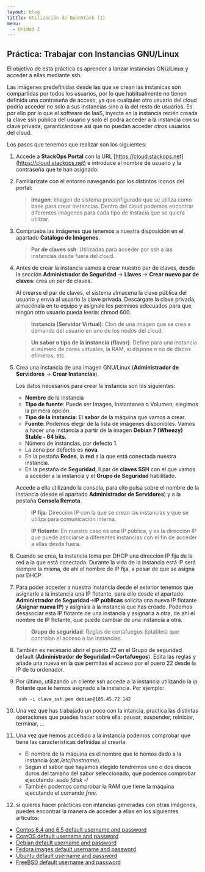 ```yaml
---
layout: blog
tittle: Utilización de OpenStack (1)
menu:
  - Unidad 2
---
```

## Práctica: Trabajar con Instancias GNU/Linux

El objetivo de esta práctica es aprender a lanzar instancias GNU/Linux y acceder a ellas mediante ssh.

Las imágenes predefinidas desde las que se crean las instanicas son compartidas por todos los usuarios, por lo que habitualmente no tienen definida una contraseña de acceso, ya que cualquier otro usuario del cloud podría acceder no solo a sus instancias sino a la del resto de usuarios. Es por ello por lo que el software de IaaS, inyecta en la instancia recién creada la clave ssh pública del usuario y solo él podrá acceder a la instancia con su clave privada, garantizándose así que no puedan acceder otros usuarios del cloud.

Los pasos que tenemos que realizar son los siguientes:

1. Accede a **StackOps Portal** con la URL
[https://cloud.stackops.net](https://cloud.stackops.net) e introduce el nombre de usuario y la contraseña que te han asignado.

2. Familiarízate con el entorno navegando por los distintos iconos del portal:

	> **Imagen**: Imagen de sistema preconfigurado que se utiliza como base para crear instancias. Dentro del cloud podemos encontrar diferentes imágenes para cada tipo de instacia que se quiera utilizar.

3. Comprueba las imágenes que tenemos a nuestra disposición en el apartado
**Catálogo de Imágenes**.

	> **Par de claves ssh**: Utilizadas para acceder por ssh a las instancias desde fuera del cloud.

4. Antes de crear la instancia vamos a crear nuestro par de claves, desde la sección **Administrador de Seguridad** -> **Llaves** -> **Crear nuevo par de claves**: crea un par de claves.

	Al crearse el par de claves, el sistema almacena la clave pública del usuario y envía al usuario la clave privada. Descárgate la clave privada, almacénala en tu equipo y asígnale los permisos adecuados para que ningún otro usuario pueda leerla: chmod 600.

	> **Instancia (Servidor Virtual)**: Clon de una imagen que se crea a demanda del usuario en uno de los nodos del cloud.

	> **Un sabor o tipo de la instancia (flavor)**: Define para una instancia el número de cores virtuales, la RAM, si dispone o no de discos efímeros, etc.

5. Crea una instancia de una imagen GNU/Linux (**Administrador de Servidores** -> **Crear Instancias**).

	Los datos necesarios para crear la instancia son los siguientes:

	* **Nombre** de la instancia
	* **Tipo de fuente**: Puede ser Imagen, Instantanea o Volumen, elegimos la
       primera opción.
	* **Tipo de la instancia**: El **sabor** de la máquina que vamos a crear.
	* **Fuente**: Podemos elegir de la lista de imágenes disponibles. Vamos a
       hacer una instancia a partir de la imagen **Debian 7 (Wheezy) Stable - 64 bits**.
	* Número de instancias, por defecto 1.
	* La zona por defecto es **nova**.
	* En la pestaña **Redes**, la **red** a la que está conectada nuestra instancia.
	* En la pestaña de **Seguridad**, ll par de **claves SSH** con el que vamos a acceder a la instancia y el **Grupo de Seguridad** habilitado.
	

	Accede a ella utilizando la consola, para ello pulsa sobre el nombre de la instancia (desde el apartado **Administrador de Servidores**) y a la pestaña **Consola Remota**.

	> **IP fija**: Dirección IP con la que se crean las instancias y que se utiliza para comunicación interna.

	> **IP flotante**: En nuestro caso es una IP pública, y es la dirección IP que puede asociarse a diferentes instancias con el fin de acceder a ellas desde fuera.

6. Cuando se crea, la instancia toma por DHCP una dirección IP fija de la red a la que está conectada. Durante la vida de la instancia está IP será siempre la misma, de ahí el nombre de IP fija, a pesar de que se asigna por DHCP.

7.  Para poder acceder a nuestra instancia desde el exterior tenemos que asignarle a la instancia una IP flotante, para ello desde el apartado **Administrador de Seguridad**->**IP públicas** solicita una nueva IP flotante (**Asignar nueva IP**) y asígnala a la instancia que has creado. Podemos desasociar esta IP flotante de una instancia y asignarla a otra, de ahí el nombre de IP flotante, que puede cambiar de una instancia a otra.

	> **Grupo de seguridad**: Reglas de cortafuegos (iptables) que controlan el acceso a las instancias.

8. También es necesario abrir el puerto 22 en el Grupo de seguridad default (**Administrador de Seguridad**->**Cortafuegos**). Edita las reglas y añade una nueva en la que permitas el acceso por el puero 22 desde la IP de tu ordenador.

9. Por último, utilizando un cliente ssh accede a la instancia utilizando la ip flotante que le hemos asignado a la instancia. Por ejemplo:

        ssh -i clave_ssh.pem debian@185.45.72.142

10. Una vez que has trabajado un poco con la intancia, practica las distintas operaciones que puedes hacer sobre ella: pausar, suspender, reiniciar, terminar, ...

11. Una vez que hemos accedido a la instancia podemos comprobar que tiene las características definidas al crearla:

	* El nombre de la máquina es el nombre que le hemos dado a la instancia (cat */etc/hostname*).
	* Según el sabor que hayamos elegido tendremos uno o dos discos duros del tamaño del sabor seleccionado, que podemos comprobar ejecutando: *sudo fdisk -l*
	* También podemos comprobar la RAM que tiene la máquina ejecutando el comando *free*.

12. si quieres hacer prácticas con intancias generadas con otras imágenes, puedes encontrar la manera de acceder a ellas en los siguientes artículos:

* [Centos 6.4 and 6.5 default username and password](https://stackops.zendesk.com/hc/en-us/articles/201923327-Centos-6-4-and-6-5-default-username-and-password)
* [CoreOS default username and password](https://stackops.zendesk.com/hc/en-us/articles/201565975-CoreOS-default-username-and-password)
* [Debian default username and password](https://stackops.zendesk.com/hc/en-us/articles/201923397-Debian-default-username-and-password)
* [Fedora images default username and password](https://stackops.zendesk.com/hc/en-us/articles/201849976-Fedora-images-default-username-and-password)
* [Ubuntu default username and password](https://stackops.zendesk.com/hc/en-us/articles/202298618-Ubuntu-default-username-and-password)
* [FreeBSD default username and password](https://stackops.zendesk.com/hc/en-us/articles/201923427-FreeBSD-default-username-and-password)
